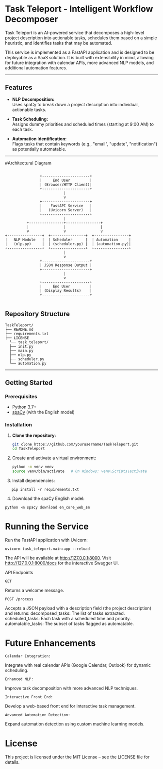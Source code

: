 # Task Teleport - Intelligent Workflow Decomposer

Task Teleport is an AI-powered service that decomposes a high-level project description into actionable tasks, schedules them based on a simple heuristic, and identifies tasks that may be automated.

This service is implemented as a FastAPI application and is designed to be deployable as a SaaS solution. It is built with extensibility in mind, allowing for future integration with calendar APIs, more advanced NLP models, and additional automation features.

---

## Features

- **NLP Decomposition:**  
  Uses spaCy to break down a project description into individual, actionable tasks.

- **Task Scheduling:**  
  Assigns dummy priorities and scheduled times (starting at 9:00 AM) to each task.

- **Automation Identification:**  
  Flags tasks that contain keywords (e.g., "email", "update", "notification") as potentially automatable.

---

#Architectural Diagram 

```

                +----------------------+
                |     End User         |
                | (Browser/HTTP Client)|
                +----------------------+
                           |
                           v
                +----------------------+
                |    FastAPI Service   |
                |   (Uvicorn Server)   |
                +----------------------+
                           |
          +----------------+----------------+
          |                |                |
          v                v                v
+----------------+  +----------------+  +----------------+
|   NLP Module   |  | Scheduler      |  | Automation     |
|   (nlp.py)     |  | (scheduler.py) |  | (automation.py)|
+----------------+  +----------------+  +----------------+
                           |
                           v
                +----------------------+
                | JSON Response Output |
                +----------------------+
                           |
                           v
                +----------------------+
                |     End User         |
                | (Display Results)    |
                +----------------------+


```
## Repository Structure

```
TaskTeleport/ 
├── README.md 
├── requirements.txt 
├── LICENSE 
  └── task_teleport/ 
  ├── init.py 
  ├── main.py 
  ├── nlp.py 
  ├── scheduler.py 
  └── automation.py
```


---

## Getting Started

### Prerequisites

- Python 3.7+
- [spaCy](https://spacy.io/) (with the English model)

### Installation

1. **Clone the repository:**
   ```bash
   git clone https://github.com/yourusername/TaskTeleport.git
   cd TaskTeleport

2. Create and activate a virtual environment:
   ```bash
   python -m venv venv
   source venv/bin/activate   # On Windows: venv\Scripts\activate

3. Install dependencies:
```
   pip install -r requirements.txt
```

4. Download the spaCy English model:
```
python -m spacy download en_core_web_sm
```

# Running the Service

Run the FastAPI application with Uvicorn:

```
uvicorn task_teleport.main:app --reload
```

The API will be available at http://127.0.0.1:8000. Visit http://127.0.0.1:8000/docs for the interactive Swagger UI.

API Endpoints

```
GET 
```

Returns a welcome message.

```
POST /process
```

Accepts a JSON payload with a description field (the project description) and returns:
decomposed_tasks: The list of tasks extracted.
scheduled_tasks: Each task with a scheduled time and priority.
automatable_tasks: The subset of tasks flagged as automatable.









# Future Enhancements

```
Calendar Integration:
```

Integrate with real calendar APIs (Google Calendar, Outlook) for dynamic scheduling.

```
Enhanced NLP:
```

Improve task decomposition with more advanced NLP techniques.

```
Interactive Front End:
```

Develop a web-based front end for interactive task management.

```
Advanced Automation Detection:
```
Expand automation detection using custom machine learning models.

# License

This project is licensed under the MIT License – see the LICENSE file for details.
